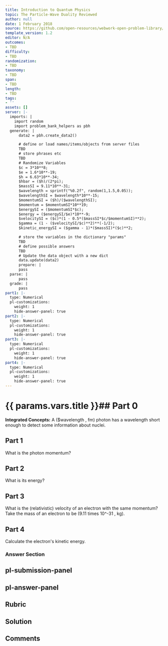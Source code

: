 ```yaml
---
title: Introduction to Quantum Physics
topic: The Particle-Wave Duality Reviewed
author: null
date: 1 February 2018
source: https://github.com/open-resources/webwork-open-problem-library/tree/master/Contrib/BrockPhysics/College_Physics_Urone/29.Introduction_to_Quantum_Physics/29-08.The_Particle_Wave_Duality_Reviewed/NU_U17_29_08_013.pg
template_version: 1.2
editor: N/A
outcomes:
- TBD
difficulty:
- TBD
randomization:
- TBD
taxonomy:
- TBD
span:
- TBD
length:
- TBD
tags:
- ''
assets: []
server: |-
  imports: |
    import random
    import problem_bank_helpers as pbh
  generate: |
      data2 = pbh.create_data2()

      # define or load names/items/objects from server files
      TBD
      # store phrases etc
      TBD
      # Randomize Variables
      $c = 3*10**8;
      $e = 1.6*10**-19;
      $h = 6.63*10**-34;
      $hbar = ($h)/(2*pi);
      $massSI = 9.11*10**-31;
      $wavelength = sprintf("%0.2f", random(1,1.5,0.05));
      $wavelengthSI = $wavelength*10**-15;
      $momentumSI = ($h)/($wavelengthSI);
      $momentum = $momentumSI*10**19;
      $energySI = ($momentumSI*$c);
      $energy = ($energySI/$e)*10**-9;
      $velocitySI = ($c)*(1 - 0.5*($massSI*$c/$momentumSI)**2);
      $gamma = (1 - ($velocitySI/$c)**2)**(-1/2);
      $kinetic_energySI = ($gamma - 1)*($massSI)*($c)**2;

      # store the variables in the dictionary "params"
      TBD
      # define possible answers
      TBD
      # Update the data object with a new dict
      data.update(data2)
      prepare: |
      pass
  parse: |
      pass
  grade: |
      pass
part1: |-
  type: Numerical
  pl-customizations:
    weight: 1
    hide-answer-panel: true
part2: |-
  type: Numerical
  pl-customizations:
    weight: 1
    hide-answer-panel: true
part3: |-
  type: Numerical
  pl-customizations:
    weight: 1
    hide-answer-panel: true
part4: |-
  type: Numerical
  pl-customizations:
    weight: 1
    hide-answer-panel: true
---
```


# {{ params.vars.title }}## Part 0 
<b>Integrated Concepts:</b> A ($wavelength , fm) photon has a wavelength short enough to detect some information about nuclei. 
## Part 1 
What is the photon momentum? 
## Part 2 
What is its energy? 
## Part 3 
What is the (relativistic) velocity of an electron with the same momentum? Take the mass of an electron to be (9.11 times 10^-31 , kg). 
## Part 4 
Calculate the electron's kinetic energy. 


### Answer Section 


## pl-submission-panel 


## pl-answer-panel 


## Rubric 


## Solution 


## Comments 


